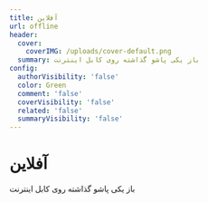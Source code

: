```yaml
---
title: آفلاین
url: offline
header:
  cover:
    coverIMG: /uploads/cover-default.png
  summary: باز یکی پاشو گذاشته روی کابل اینترنت
config:
  authorVisibility: 'false'
  color: Green
  comment: 'false'
  coverVisibility: 'false'
  related: 'false'
  summaryVisibility: 'false'
---
```

# آفلاین

باز یکی پاشو گذاشته روی کابل اینترنت
